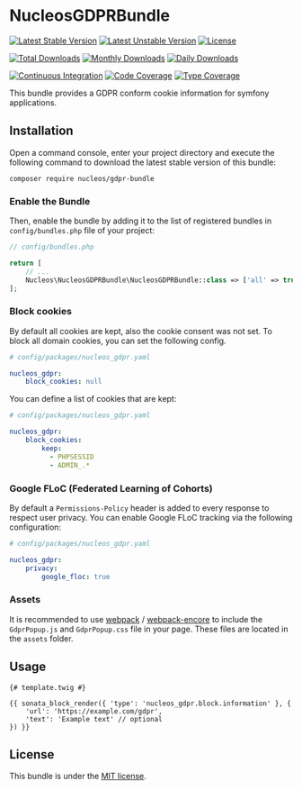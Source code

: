 NucleosGDPRBundle
=================
[![Latest Stable Version](https://poser.pugx.org/nucleos/gdpr-bundle/v/stable)](https://packagist.org/packages/nucleos/gdpr-bundle)
[![Latest Unstable Version](https://poser.pugx.org/nucleos/gdpr-bundle/v/unstable)](https://packagist.org/packages/nucleos/gdpr-bundle)
[![License](https://poser.pugx.org/nucleos/gdpr-bundle/license)](https://packagist.org/packages/nucleos/gdpr-bundle)

[![Total Downloads](https://poser.pugx.org/nucleos/gdpr-bundle/downloads)](https://packagist.org/packages/nucleos/gdpr-bundle)
[![Monthly Downloads](https://poser.pugx.org/nucleos/gdpr-bundle/d/monthly)](https://packagist.org/packages/nucleos/gdpr-bundle)
[![Daily Downloads](https://poser.pugx.org/nucleos/gdpr-bundle/d/daily)](https://packagist.org/packages/nucleos/gdpr-bundle)

[![Continuous Integration](https://github.com/nucleos/NucleosGDPRBundle/actions/workflows/continuous-integration.yml/badge.svg?event=push)](https://github.com/nucleos/NucleosGDPRBundle/actions?query=workflow%3A"Continuous+Integration"+event%3Apush)
[![Code Coverage](https://codecov.io/gh/nucleos/NucleosGDPRBundle/graph/badge.svg)](https://codecov.io/gh/nucleos/NucleosGDPRBundle)
[![Type Coverage](https://shepherd.dev/github/nucleos/NucleosGDPRBundle/coverage.svg)](https://shepherd.dev/github/nucleos/NucleosGDPRBundle)

This bundle provides a GDPR conform cookie information for symfony applications.

## Installation

Open a command console, enter your project directory and execute the following command to download the latest stable version of this bundle:

```
composer require nucleos/gdpr-bundle
```

### Enable the Bundle

Then, enable the bundle by adding it to the list of registered bundles in `config/bundles.php` file of your project:

```php
// config/bundles.php

return [
    // ...
    Nucleos\NucleosGDPRBundle\NucleosGDPRBundle::class => ['all' => true],
];
```

### Block cookies

By default all cookies are kept, also the cookie consent was not set.
To block all domain cookies, you can set the following config.

```yaml
# config/packages/nucleos_gdpr.yaml

nucleos_gdpr:
    block_cookies: null
```

You can define a list of cookies that are kept:

```yaml
# config/packages/nucleos_gdpr.yaml

nucleos_gdpr:
    block_cookies:
        keep:
          - PHPSESSID
          - ADMIN_.*
```


### Google FLoC (Federated Learning of Cohorts)

By default a `Permissions-Policy` header is added to every response to respect user privacy. You can enable Google FLoC tracking via the following configuration:

```yaml
# config/packages/nucleos_gdpr.yaml

nucleos_gdpr:
    privacy:
        google_floc: true
```


### Assets

It is recommended to use [webpack](https://webpack.js.org/) / [webpack-encore](https://github.com/symfony/webpack-encore)
to include the `GdprPopup.js` and `GdprPopup.css` file in your page. These files are located in the `assets` folder.

## Usage

```twig
{# template.twig #}

{{ sonata_block_render({ 'type': 'nucleos_gdpr.block.information' }, {
    'url': 'https://example.com/gdpr',
    'text': 'Example text' // optional
}) }}
```

## License

This bundle is under the [MIT license](LICENSE.md).
